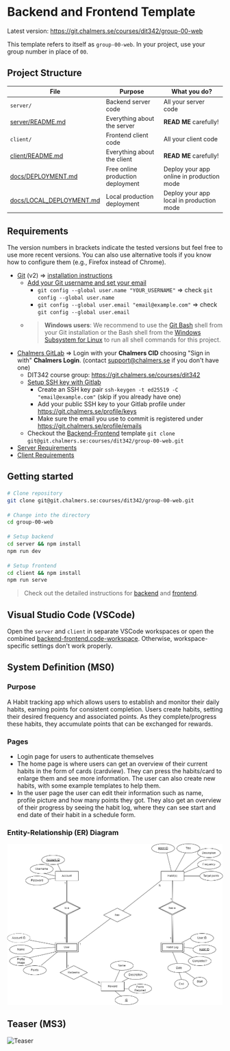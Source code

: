# Backend and Frontend Template

Latest version: https://git.chalmers.se/courses/dit342/group-00-web

This template refers to itself as `group-00-web`. In your project, use your group number in place of `00`.

## Project Structure

| File                                                 | Purpose                           | What you do?                              |
| ---------------------------------------------------- | --------------------------------- | ----------------------------------------- |
| `server/`                                            | Backend server code               | All your server code                      |
| [server/README.md](server/README.md)                 | Everything about the server       | **READ ME** carefully!                    |
| `client/`                                            | Frontend client code              | All your client code                      |
| [client/README.md](client/README.md)                 | Everything about the client       | **READ ME** carefully!                    |
| [docs/DEPLOYMENT.md](docs/DEPLOYMENT.md)             | Free online production deployment | Deploy your app online in production mode |
| [docs/LOCAL_DEPLOYMENT.md](docs/LOCAL_DEPLOYMENT.md) | Local production deployment       | Deploy your app local in production mode  |

## Requirements

The version numbers in brackets indicate the tested versions but feel free to use more recent versions.
You can also use alternative tools if you know how to configure them (e.g., Firefox instead of Chrome).

- [Git](https://git-scm.com/) (v2) => [installation instructions](https://www.atlassian.com/git/tutorials/install-git)
  - [Add your Git username and set your email](https://docs.gitlab.com/ce/gitlab-basics/start-using-git.html#add-your-git-username-and-set-your-email)
    - `git config --global user.name "YOUR_USERNAME"` => check `git config --global user.name`
    - `git config --global user.email "email@example.com"` => check `git config --global user.email`
  - > **Windows users**: We recommend to use the [Git Bash](https://www.atlassian.com/git/tutorials/git-bash) shell from your Git installation or the Bash shell from the [Windows Subsystem for Linux](https://docs.microsoft.com/en-us/windows/wsl/install-win10) to run all shell commands for this project.
- [Chalmers GitLab](https://git.chalmers.se/) => Login with your **Chalmers CID** choosing "Sign in with" **Chalmers Login**. (contact [support@chalmers.se](mailto:support@chalmers.se) if you don't have one)
  - DIT342 course group: https://git.chalmers.se/courses/dit342
  - [Setup SSH key with Gitlab](https://docs.gitlab.com/ee/ssh/)
    - Create an SSH key pair `ssh-keygen -t ed25519 -C "email@example.com"` (skip if you already have one)
    - Add your public SSH key to your Gitlab profile under https://git.chalmers.se/profile/keys
    - Make sure the email you use to commit is registered under https://git.chalmers.se/profile/emails
  - Checkout the [Backend-Frontend](https://git.chalmers.se/courses/dit342/group-00-web) template `git clone git@git.chalmers.se:courses/dit342/group-00-web.git`
- [Server Requirements](./server/README.md#Requirements)
- [Client Requirements](./client/README.md#Requirements)

## Getting started

```bash
# Clone repository
git clone git@git.chalmers.se:courses/dit342/group-00-web.git

# Change into the directory
cd group-00-web

# Setup backend
cd server && npm install
npm run dev

# Setup frontend
cd client && npm install
npm run serve
```

> Check out the detailed instructions for [backend](./server/README.md) and [frontend](./client/README.md).

## Visual Studio Code (VSCode)

Open the `server` and `client` in separate VSCode workspaces or open the combined [backend-frontend.code-workspace](./backend-frontend.code-workspace). Otherwise, workspace-specific settings don't work properly.

## System Definition (MS0)

### Purpose

A Habit tracking app which allows users to establish and monitor their daily habits, earning points for consistent completion. Users create habits, setting their desired frequency and associated points. As they complete/progress these habits, they accumulate points that can be exchanged for rewards.

### Pages

- Login page for users to authenticate themselves
- The home page is where users can get an overview of their current habits in the form of cards (cardview). They can press the habits/card to enlarge them and see more information. The user can also create new habits, with some example templates to help them.
- In the user page the user can edit their information such as name, profile picture and how many points they got. They also get an overview of their progress by seeing the habit log, where they can see start and end date of their habit in a schedule form.

### Entity-Relationship (ER) Diagram

![ER Diagram](./images/ER-DV1.drawio.png)

## Teaser (MS3)

![Teaser](./images/teaser.png)
